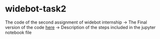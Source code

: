 # widebot-task2
The code of the second assignment of widebot internship
-> The Final version of the code [here](https://github.com/moaaztaha/widebot-task2/blob/master/Final.ipynb)
-> Description of the steps included in the jupyter notebook file

